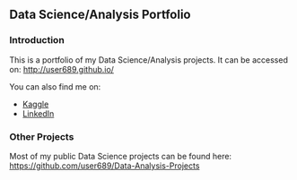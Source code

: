 ## Data Science/Analysis Portfolio

### Introduction

This is a portfolio of my Data Science/Analysis projects. It can be accessed on: http://user689.github.io/

You can also find me on:

- [Kaggle](https://www.kaggle.com/mohammadtraboulsi)
- [LinkedIn](https://www.linkedin.com/in/mohammad-traboulsi-22a14a12b/)

### Other Projects

Most of my public Data Science projects can be found here: https://github.com/user689/Data-Analysis-Projects
